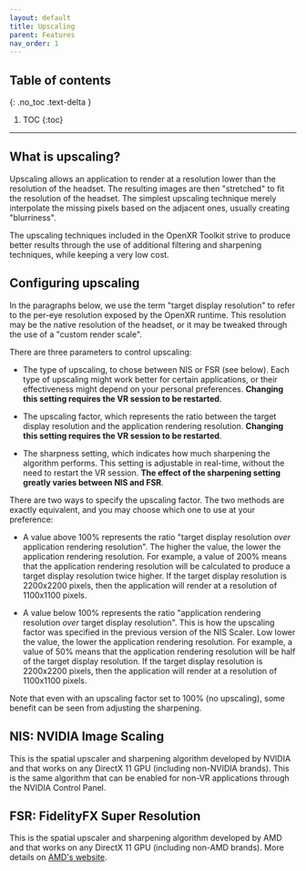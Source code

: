 ```yaml
---
layout: default
title: Upscaling
parent: Features
nav_order: 1
---
```


## Table of contents
{: .no_toc .text-delta }

1. TOC
{:toc}

---

## What is upscaling?

Upscaling allows an application to render at a resolution lower than the resolution of the headset. The resulting images are then "stretched" to fit the resolution of the headset. The simplest upscaling technique merely interpolate the missing pixels based on the adjacent ones, usually creating "blurriness".

The upscaling techniques included in the OpenXR Toolkit strive to produce better results through the use of additional filtering and sharpening techniques, while keeping a very low cost.

## Configuring upscaling

In the paragraphs below, we use the term "target display resolution" to refer to the per-eye resolution exposed by the OpenXR runtime. This resolution may be the native resolution of the headset, or it may be tweaked through the use of a "custom render scale".

There are three parameters to control upscaling:

- The type of upscaling, to chose between NIS or FSR (see below). Each type of upscaling might work better for certain applications, or their effectiveness might depend on your personal preferences. **Changing this setting requires the VR session to be restarted**.

- The upscaling factor, which represents the ratio between the target display resolution and the application rendering resolution. **Changing this setting requires the VR session to be restarted**.

- The sharpness setting, which indicates how much sharpening the algorithm performs. This setting is adjustable in real-time, without the need to restart the VR session. **The effect of the sharpening setting greatly varies between NIS and FSR**. 

There are two ways to specify the upscaling factor. The two methods are exactly equivalent, and you may choose which one to use at your preference:

- A value above 100% represents the ratio "target display resolution _over_ application rendering resolution". The higher the value, the lower the application rendering resolution. For example, a value of 200% means that the application rendering resolution will be calculated to produce a target display resolution twice higher. If the target display resolution is 2200x2200 pixels, then the application will render at a resolution of 1100x1100 pixels.

- A value below 100% represents the ratio "application rendering resolution _over_ target display resolution". This is how the upscaling factor was specified in the previous version of the NIS Scaler. Low lower the value, the lower the application rendering resolution. For example, a value of 50% means that the application rendering resolution will be half of the target display resolution. If the target display resolution is 2200x2200 pixels, then the application will render at a resolution of 1100x1100 pixels.

Note that even with an upscaling factor set to 100% (no upscaling), some benefit can be seen from adjusting the sharpening.

## NIS: NVIDIA Image Scaling

This is the spatial upscaler and sharpening algorithm developed by NVIDIA and that works on any DirectX 11 GPU (including non-NVIDIA brands). This is the same algorithm that can be enabled for non-VR applications through the NVIDIA Control Panel.

## FSR: FidelityFX Super Resolution

This is the spatial upscaler and sharpening algorithm developed by AMD and that works on any DirectX 11 GPU (including non-AMD brands). More details on [AMD's website](https://www.amd.com/en/technologies/radeon-software-fidelityfx-super-resolution).
